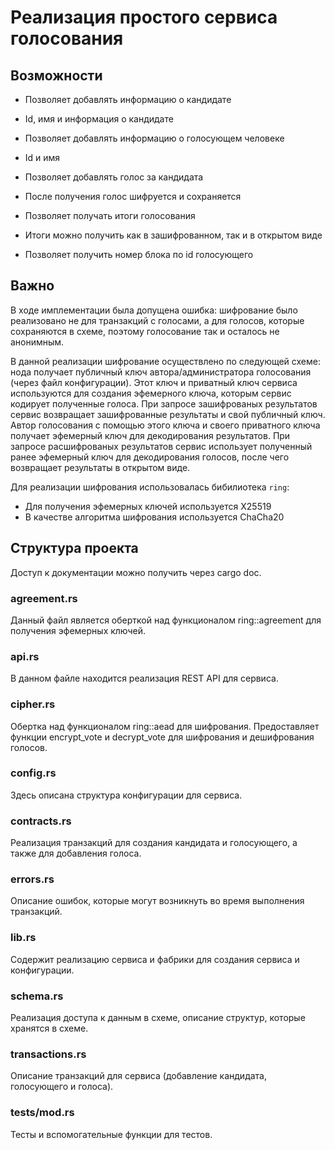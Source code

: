 # Реализация простого сервиса голосования

## Возможности
- Позволяет добавлять информацию о кандидате
* Id, имя и информация о кандидате
- Позволяет добавлять информацию о голосующем человеке
* Id и имя
- Позволяет добавлять голос за кандидата
* После получения голос шифруется и сохраняется
- Позволяет получать итоги голосования
* Итоги можно получить как в зашифрованном, так и в открытом виде
- Позволяет получить номер блока по id голосующего

## Важно
В ходе имплементации была допущена ошибка: шифрование было реализовано не для транзакций с голосами, а для голосов, которые сохраняются в схеме,
поэтому голосование так и осталось не анонимным.

В данной реализации шифрование осуществлено по следующей схеме: нода получает публичный ключ автора/администратора голосования (через файл конфигурации).
Этот ключ и приватный ключ сервиса используются для создания эфемерного ключа, которым сервис кодирует полученные голоса.
При запросе зашифрованых результатов сервис возвращает зашифрованные результаты и свой публичный ключ. Автор голосования с помощью этого ключа и своего приватного ключа получает эфемерный ключ для декодирования результатов.
При запросе расшифрованых результатов сервис использует полученный ранее эфемерный ключ для декодирования голосов, после чего возвращает результаты в открытом виде.

Для реализации шифрования использовалась бибилиотека `ring`:
- Для получения эфемерных ключей используется X25519
- В качестве алгоритма шифрования используется ChaCha20

## Структура проекта
Доступ к документации можно получить через cargo doc.

### agreement.rs
Данный файл является оберткой над функционалом ring::agreement для получения эфемерных ключей.

### api.rs
В данном файле находится реализация REST API для сервиса.

### cipher.rs
Обертка над функционалом ring::aead для шифрования. Предоставляет функции encrypt_vote и decrypt_vote для шифрования и дешифрования голосов.

### config.rs
Здесь описана структура конфигурации для сервиса.

### contracts.rs
Реализация транзакций для создания кандидата и голосующего, а также для добавления голоса.

### errors.rs
Описание ошибок, которые могут возникнуть во время выполнения транзакций.

### lib.rs
Содержит реализацию сервиса и фабрики для создания сервиса и конфигурации.

### schema.rs
Реализация доступа к данным в схеме, описание структур, которые хранятся в схеме.

### transactions.rs
Описание транзакций для сервиса (добавление кандидата, голосующего и голоса).

### tests/mod.rs
Тесты и вспомогательные функции для тестов.